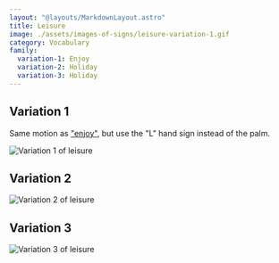 ```yaml
---
layout: "@layouts/MarkdownLayout.astro"
title: Leisure
image: ./assets/images-of-signs/leisure-variation-1.gif
category: Vocabulary
family:
  variation-1: Enjoy
  variation-2: Holiday
  variation-3: Holiday
---
```


## Variation 1

Same motion as ["enjoy"](./enjoy),
but use the "L" hand sign instead of the palm.

![Variation 1 of leisure](@signs/leisure-variation-1.gif)

## Variation 2

![Variation 2 of leisure](@signs/leisure-variation-2.gif)

## Variation 3

![Variation 3 of leisure](@signs/leisure-variation-3.gif)
